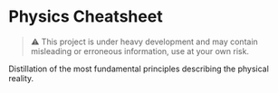 # Physics Cheatsheet

> :warning: This project is under heavy development and may contain misleading
> or erroneous information, use at your own risk.

Distillation of the most fundamental principles describing the physical reality.
